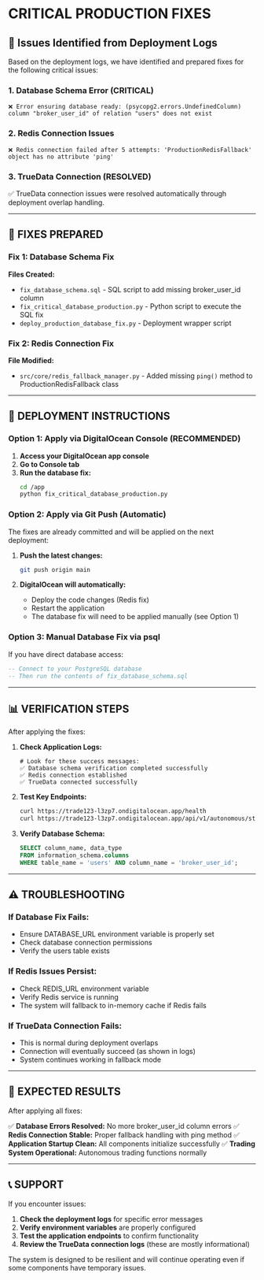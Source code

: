 # CRITICAL PRODUCTION FIXES

## 🚨 Issues Identified from Deployment Logs

Based on the deployment logs, we have identified and prepared fixes for the following critical issues:

### 1. Database Schema Error (CRITICAL)
```
❌ Error ensuring database ready: (psycopg2.errors.UndefinedColumn) column "broker_user_id" of relation "users" does not exist
```

### 2. Redis Connection Issues
```
❌ Redis connection failed after 5 attempts: 'ProductionRedisFallback' object has no attribute 'ping'
```

### 3. TrueData Connection (RESOLVED)
✅ TrueData connection issues were resolved automatically through deployment overlap handling.

---

## 🔧 FIXES PREPARED

### Fix 1: Database Schema Fix
**Files Created:**
- `fix_database_schema.sql` - SQL script to add missing broker_user_id column
- `fix_critical_database_production.py` - Python script to execute the SQL fix
- `deploy_production_database_fix.py` - Deployment wrapper script

### Fix 2: Redis Connection Fix
**File Modified:**
- `src/core/redis_fallback_manager.py` - Added missing `ping()` method to ProductionRedisFallback class

---

## 🚀 DEPLOYMENT INSTRUCTIONS

### Option 1: Apply via DigitalOcean Console (RECOMMENDED)

1. **Access your DigitalOcean app console**
2. **Go to Console tab** 
3. **Run the database fix:**
   ```bash
   cd /app
   python fix_critical_database_production.py
   ```

### Option 2: Apply via Git Push (Automatic)

The fixes are already committed and will be applied on the next deployment:

1. **Push the latest changes:**
   ```bash
   git push origin main
   ```

2. **DigitalOcean will automatically:**
   - Deploy the code changes (Redis fix)
   - Restart the application
   - The database fix will need to be applied manually (see Option 1)

### Option 3: Manual Database Fix via psql

If you have direct database access:

```sql
-- Connect to your PostgreSQL database
-- Then run the contents of fix_database_schema.sql
```

---

## 📊 VERIFICATION STEPS

After applying the fixes:

1. **Check Application Logs:**
   ```
   # Look for these success messages:
   ✅ Database schema verification completed successfully
   ✅ Redis connection established
   ✅ TrueData connected successfully
   ```

2. **Test Key Endpoints:**
   ```bash
   curl https://trade123-l3zp7.ondigitalocean.app/health
   curl https://trade123-l3zp7.ondigitalocean.app/api/v1/autonomous/status
   ```

3. **Verify Database Schema:**
   ```sql
   SELECT column_name, data_type 
   FROM information_schema.columns 
   WHERE table_name = 'users' AND column_name = 'broker_user_id';
   ```

---

## ⚠️ TROUBLESHOOTING

### If Database Fix Fails:
- Ensure DATABASE_URL environment variable is properly set
- Check database connection permissions
- Verify the users table exists

### If Redis Issues Persist:
- Check REDIS_URL environment variable
- Verify Redis service is running
- The system will fallback to in-memory cache if Redis fails

### If TrueData Connection Fails:
- This is normal during deployment overlaps
- Connection will eventually succeed (as shown in logs)
- System continues working in fallback mode

---

## 🎯 EXPECTED RESULTS

After applying all fixes:

✅ **Database Errors Resolved:** No more broker_user_id column errors
✅ **Redis Connection Stable:** Proper fallback handling with ping method
✅ **Application Startup Clean:** All components initialize successfully
✅ **Trading System Operational:** Autonomous trading functions normally

---

## 📞 SUPPORT

If you encounter issues:

1. **Check the deployment logs** for specific error messages
2. **Verify environment variables** are properly configured
3. **Test the application endpoints** to confirm functionality
4. **Review the TrueData connection logs** (these are mostly informational)

The system is designed to be resilient and will continue operating even if some components have temporary issues. 